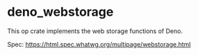 # deno_webstorage

This op crate implements the web storage functions of Deno.

Spec: https://html.spec.whatwg.org/multipage/webstorage.html
